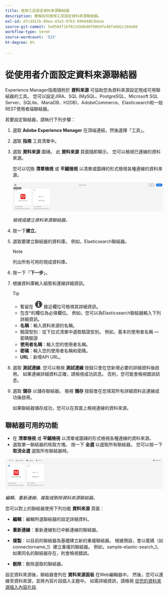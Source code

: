 ```yaml
---
title: 使用工具設定資料來源聯結器
description: 瞭解如何使用工具設定資料來源聯結器。
exl-id: d7cd412b-89ea-43a5-97b3-09944863bbee
source-git-commit: 5e0584f1bf0216b8b00f00b9fe46fa682c244e08
workflow-type: tm+mt
source-wordcount: '523'
ht-degree: 0%

---
```


# 從使用者介面設定資料來源聯結器

Experience Manager指南隨附於 **資料來源** 可協助您為資料來源設定現成可用聯結器的工具。 您可以設定JIRA、SQL (MySQL、PostgreSQL、Microsoft SQL Server、SQLite、MariaDB、H2DB)、AdobeCommerce、Elasticsearch和一般REST使用者端聯結器。

若要設定聯結器，請執行下列步驟：

1. 選取 **Adobe Experience Manager** 在頂端連結，然後選擇「工具」。
1. 選取 **指南** 工具清單中。
1. 選取 **資料來源** 圖磚。 此 **資料來源** 頁面隨即顯示。 您可以檢視已連線的資料來源。

   您可以切換 **清單檢視** 或 **平鋪檢視** 以清單或圖磚的形式檢視各種連線的資料來源。

   <img src="./assets/data-sources-create-window.png" alt= "列在資料來源頁面上的資料來源" width="800">

   *檢視或建立資料來源聯結器。*
1. 按一下&#x200B;**建立**。
1. 選取要建立聯結器的資料庫。 例如，Elasticsearch聯結器。
   >[!NOTE]
   >
   >列出所有可用的現成資料庫。

1. 按一下「**下一步**」。
1. 根據資料庫輸入組態和連線詳細資訊。

   >[!TIP]
   >* 暫留在 <img src="./assets/info-details.svg" alt= "資訊圖示" width="25"> 接近欄位可檢視其詳細資訊。
   > * 包含*的欄位為必填欄位。 例如，您可以為Elasticsearch聯結器輸入下列詳細資訊。

   * **名稱**：輸入資料來源的名稱。
   * 驗證型別：從下拉式清單中選取驗證型別。 例如，基本的使用者名稱 — 密碼驗證
   * **使用者名稱**：輸入您的使用者名稱。
   * **密碼**：輸入您的使用者名稱和密碼。
   * **URL**：新增API URL。

1. 選取 **測試連線**. 您可以檢視 **測試連線** 按鈕只會在您新增必要的詳細資料後啟用。 如果連線詳細資料正確，請檢視成功訊息。 否則，您可能會檢視錯誤訊息。



1. 選取 **儲存** 以儲存聯結器。     檢視 **儲存** 按鈕會在您填寫所有詳細資料且連線成功後啟用。


   如果聯結器儲存成功，您可以在頁面上檢視連線的資料來源。

## 聯結器可用的功能

* 在 **清單檢視** 或 **平鋪檢視**  以清單或圖磚的形式檢視各種連線的資料來源。
* 選取單一聯結器的核取方塊。 按一下 **全選** 以選取所有聯結器。 您可以按一下 **取消全選** 選取所有聯結器時。

<img src="./assets/data-sources-features.png" alt= "資料來源頁面上的資料來源功能" width="800">

*編輯、重新連線、複製或刪除資料來源聯結器。*

您可以對上的聯結器使用下列功能 **資料來源** 頁面：

* **編輯**：編輯所選聯結器的設定詳細資料。

* **重新連線**：重新連線到已中斷連線的聯結器。

* **複製**：以目前的聯結器為基礎建立新的重複聯結器。 根據預設，會以尾碼（如connectorname_1）建立重複的聯結器。 例如，sample-elastic-search_1。
如果同名的聯結器存在，則會檢視錯誤。

* **刪除**：刪除選取的聯結器。


設定資料來源後，聯結器會列在 **資料來源面板** 在Web編輯器中。 然後，您可以連線至資料來源，並將內容片段插入主題中。 如需詳細資訊，請檢視 [從您的資料來源插入內容片段](../user-guide/web-editor-content-snippet.md).

